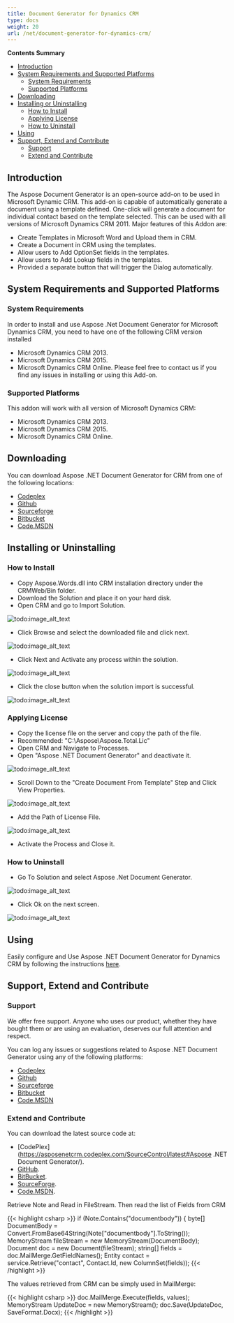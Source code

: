 ```yaml
---
title: Document Generator for Dynamics CRM
type: docs
weight: 20
url: /net/document-generator-for-dynamics-crm/
---
```


**Contents Summary**

- [Introduction](#DocumentGeneratorforDynamicsCRM-Introduction)
- [System Requirements and Supported Platforms](#DocumentGeneratorforDynamicsCRM-SystemRequirementsandSupportedPlatforms) 
  - [System Requirements](#DocumentGeneratorforDynamicsCRM-SystemRequirements)
  - [Supported Platforms](#DocumentGeneratorforDynamicsCRM-SupportedPlatforms)
- [Downloading](#DocumentGeneratorforDynamicsCRM-Downloading)
- [Installing or Uninstalling](#DocumentGeneratorforDynamicsCRM-InstallingorUninstalling) 
  - [How to Install](#DocumentGeneratorforDynamicsCRM-HowtoInstall)
  - [Applying License](#DocumentGeneratorforDynamicsCRM-ApplyingLicense)
  - [How to Uninstall](#DocumentGeneratorforDynamicsCRM-HowtoUninstall)
- [Using](#DocumentGeneratorforDynamicsCRM-Using)
- [Support, Extend and Contribute](#DocumentGeneratorforDynamicsCRM-Support,ExtendandContribute) 
  - [Support](#DocumentGeneratorforDynamicsCRM-Support)
  - [Extend and Contribute](#DocumentGeneratorforDynamicsCRM-ExtendandContribute)

## **Introduction**

The Aspose Document Generator is an open-source add-on to be used in Microsoft Dynamic CRM. This add-on is capable of automatically generate a document using a template defined. One-click will generate a document for individual contact based on the template selected. This can be used with all versions of Microsoft Dynamics CRM 2011.
Major features of this Addon are:

- Create Templates in Microsoft Word and Upload them in CRM.
- Create a Document in CRM using the templates.
- Allow users to Add OptionSet fields in the templates.
- Allow users to Add Lookup fields in the templates.
- Provided a separate button that will trigger the Dialog automatically.

## **System Requirements and Supported Platforms**

### **System Requirements**

In order to install and use Aspose .Net Document Generator for Microsoft Dynamics CRM, you need to have one of the following CRM version installed

- Microsoft Dynamics CRM 2013.
- Microsoft Dynamics CRM 2015.
- Microsoft Dynamics CRM Online.
  Please feel free to contact us if you find any issues in installing or using this Add-on.

### **Supported Platforms**

This addon will work with all version of Microsoft Dynamics CRM:

- Microsoft Dynamics CRM 2013.
- Microsoft Dynamics CRM 2015.
- Microsoft Dynamics CRM Online.

## **Downloading**

You can download Aspose .NET Document Generator for CRM from one of the following locations:

- [Codeplex](http://goo.gl/eMcjA9)
- [Github](http://goo.gl/rrLOLu)
- [Sourceforge](http://goo.gl/mua233)
- [Bitbucket](http://goo.gl/ngjuJg)
- [Code.MSDN](http://goo.gl/bqPhfr)

## **Installing or Uninstalling**

### **How to Install**

- Copy Aspose.Words.dll into CRM installation directory under the CRMWeb/Bin folder.
- Download the Solution and place it on your hard disk.
- Open CRM and go to Import Solution. 

![todo:image_alt_text](document-generator-for-dynamics-crm_1)

- Click Browse and select the downloaded file and click next. 

![todo:image_alt_text](document-generator-for-dynamics-crm_2)

- Click Next and Activate any process within the solution. 

![todo:image_alt_text](document-generator-for-dynamics-crm_3)

- Click the close button when the solution import is successful. 

![todo:image_alt_text](document-generator-for-dynamics-crm_4)

### **Applying License**

- Copy the license file on the server and copy the path of the file.
- Recommended: "C:\Aspose\Aspose.Total.Lic"
- Open CRM and Navigate to Processes.
- Open "Aspose .NET Document Generator" and deactivate it. 

![todo:image_alt_text](document-generator-for-dynamics-crm_5)

- Scroll Down to the "Create Document From Template" Step and Click View Properties. 

![todo:image_alt_text](document-generator-for-dynamics-crm_6)

- Add the Path of License File. 

![todo:image_alt_text](document-generator-for-dynamics-crm_7)

- Activate the Process and Close it.

### **How to Uninstall**

- Go To Solution and select Aspose .Net Document Generator. 

![todo:image_alt_text](document-generator-for-dynamics-crm_8)

- Click Ok on the next screen. 

![todo:image_alt_text](document-generator-for-dynamics-crm_9)

## **Using**

Easily configure and Use Aspose .NET Document Generator for Dynamics CRM by following the instructions [here](https://docs.aspose.com/words/net/using-and-configuring-crm-document-generator/).

## **Support, Extend and Contribute**

### **Support**

We offer free support. Anyone who uses our product, whether they have bought them or are using an evaluation, deserves our full attention and respect.

You can log any issues or suggestions related to Aspose .NET Document Generator using any of the following platforms:

- [Codeplex](http://goo.gl/eMcjA9)
- [Github](http://goo.gl/rrLOLu)
- [Sourceforge](http://goo.gl/mua233)
- [Bitbucket](http://goo.gl/ngjuJg)
- [Code.MSDN](http://goo.gl/bqPhfr)

### **Extend and Contribute**

You can download the latest source code at:

- [CodePlex](https://asposenetcrm.codeplex.com/SourceControl/latest#Aspose .NET Document Generator/).
- [GitHub](https://github.com/asposemarketplace/asposenetcrm/tree/AsposeDocumentGenerator-1.0.0.2011/Aspose%20.NET%20Document%20Generator/Source%20Code).
- [BitBucket](https://bitbucket.org/asposemarketplace/aspose-.net-for-dynamics-crm/src/7ce93ebc181bba2b22539bfe183c68872f812070/Aspose%20.NET%20Document%20Generator/Source%20Code/?at=master).
- [SourceForge](http://sourceforge.net/p/asposenetcrm/code/ci/master/tree/Aspose%20.NET%20Document%20Generator/Source%20Code/).
- [Code.MSDN](https://code.msdn.microsoft.com/Aspose-NET-Document-1b4405dd/view/SourceCode#content).

Retrieve Note and Read in FileStream. Then read the list of Fields from CRM

{{< highlight csharp >}}
if (Note.Contains("documentbody"))
{
     byte[] DocumentBody = Convert.FromBase64String(Note["documentbody"].ToString());
     MemoryStream fileStream = new MemoryStream(DocumentBody);
     Document doc = new Document(fileStream);
     string[] fields = doc.MailMerge.GetFieldNames();
     Entity contact = service.Retrieve("contact", Contact.Id, new ColumnSet(fields));
{{< /highlight >}}

The values retrieved from CRM can be simply used in MailMerge:

{{< highlight csharp >}}
doc.MailMerge.Execute(fields, values);
MemoryStream UpdateDoc = new MemoryStream();
doc.Save(UpdateDoc, SaveFormat.Docx);
{{< /highlight >}}
